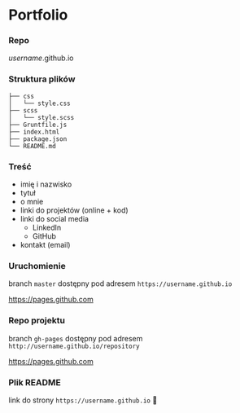 # Portfolio

### Repo
_username_.github.io

### Struktura plików
```
├── css
│   └── style.css
├── scss
│   └── style.scss
├── Gruntfile.js
├── index.html
├── package.json
└── README.md
```

### Treść
- imię i nazwisko
- tytuł
- o mnie
- linki do projektów (online + kod)
- linki do social media
  - LinkedIn
  - GitHub
- kontakt (email)

### Uruchomienie

branch `master` dostępny pod adresem `https://username.github.io`

<https://pages.github.com>

### Repo projektu
branch `gh-pages` dostępny pod adresem `http://username.github.io/repository`

<https://pages.github.com>

### Plik README
link do strony `https://username.github.io` :rocket:
